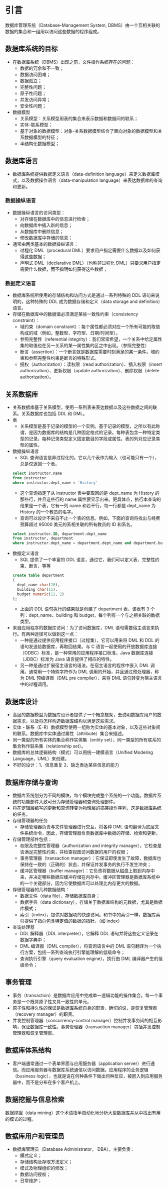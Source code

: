 # 引言
数据库管理系统（Database-Management System, DBMS）由一个互相关联的数据的集合和一组用以访问这些数据的程序组成。

## 数据库系统的目标
- 在数据库系统（DBMS）出现之前，文件操作系统存在的问题：
  - 数据的冗余和不一致；
  - 数据访问困难；
  - 数据孤立；
  - 完整性问题；
  - 原子性问题；
  - 并发访问异常；
  - 安全性问题；
- 数据模型
  - 关系模型：关系模型用表的集合来表示数据和数据间的联系；
  - 实体-联系模型；
  - 基于对象的数据模型：对象-关系数据模型结合了面向对象的数据模型和关系数据模型的特征；
  - 半结构化数据模型；

## 数据库语言
- 数据库系统提供数据定义语言（data-definition language）来定义数据库模式，以及数据操作语言（data-manipulation language）来表达数据库的查询和更新。

### 数据操纵语言
- 数据操纵语言的访问类型：
  - 对存储在数据库中的信息进行检索；
  - 向数据库中插入新的信息；
  - 从数据库中删除信息；
  - 修改数据库中存储的信息；
- 通常由两类基本的数据操纵语言：
  - 过程化 DML（procedural DML）要求用户指定需要什么数据以及如何获得这些数据；
  - 声明式 DML（declarative DML）（也称非过程化 DML）只要求用户指定需要什么数据，而不指明如何获得这些数据；

### 数据定义语言
- 数据库系统所使用的存储结构和访问方式是通过一系列特殊的 DDL 语句来说明的，这种特殊的 DDL 成为数据存储和定义（data storage and definition）语言。
- 存储在数据库中的数据值必须满足某些一致性约束（consistency constraint）：
  - 域约束（domain constraint）：每个属性都必须对应一个所有可能的取值构成的域（例如，整数型、字符型、日期/时间型）。
  - 参照完整性（referential integrity）：我们常常希望，一个关系中给定属性集的取值也在另一关系的某一属性集的区之中出现。（参照完整性）
  - 断言（assertion）：一个断言就是数据库需要时刻满足的某一条件。域约束和参照完整性约束是断言的特殊形式。
  - 授权（authorization）：读权限（read authorization）、插入权限（insert authorization）、更新权限（update authorization）、删除权限（delete authorization）。

## 关系数据库
- 关系数据库基于关系模型，使用一系列表来表达数据以及这些数据之间的联系。关系数据库也包括 DDL 和 DML。
- 表
  - 关系模型是基于记录的模型的一个实例。基于记录的模型，之所以有此称谓，是因为数据库的结构是几种固定格式的记录。每种表包含一种特定类型的记录。每种记录类型定义固定数目的字段或属性。表的列对应记录类型的属性。
- 数据操纵语言
  - SQL 查询语言是非过程化的。它以几个表作为输入（也可能只有一个），总是仅返回一个表。
  ```SQL
  select instructor.name
  from instructor
  where instructor.dept_name = 'History'
  ```
  - 这个查询指定了从 instructor 表中要取回的是 dept_name 为 History 的那些行，并且这些行的 name 属性要显示出来。更具体点，执行本查询的结果是一个表，它有一列 name 和若干行，每一行都是 dept_name 为 History 的一个教员的名字。
  - 查询可以设计不来自不止一个表的信息。例如，下面的查询将找出与经费预算超过 95000 美元的系相关联的所有教员的 ID 和系名。
  ```SQL
  select instructor.ID, department.dept_name
  from instructor, department
  where instructor.dept_name = department.dept_name and department.budget > 95000;
  ```
- 数据定义语言
  - SQL 提供了一个丰富的 DDL 语言，通过它，我们可以定义表、完整性约束、断言，等等
  ```SQL
  create table department
  (
    dept_name char(20),
    building char(15),
    budget numeric(12, 2)
  );
  ```
  - 上面的 DDL 语句执行的结果就是创建了 department 表，该表有 3 个列：dept_name、building 和 budget，每个列有一个与之相关联的数据类型。
- 来自应用程序的数据库访问：为了访问数据库，DML 语句需要宿主语言来执行。有两种途径可以做到这一点：
  - 一种是通过提供应用程序接口（过程集），它可以用来将 DML 和 DDL 的语句发送给数据库，再取回结果。与 C 语言一起使用的开放数据库连接（ODBC）标准，是一种常用的应用程序接口标准。Java 数据库连接（JDBC）标准为 Java 语言提供了相应的特性。
  - 另一种是通过扩展宿主语言的语法，在宿主语言的程序中嵌入 DML 调用。通常用一个特殊字符作为 DML 调用的开始，并且通过预处理器，称为 DML 预编译器（DML pre compiler），来将 DML 语句转变为宿主语言中的过程调用。

## 数据库设计
- 高层的数据模型为数据库设计者提供了一个概念框架，去说明数据库用户的数据需求，以及将怎样构造数据库结构以满足这些需求。
- 实体 - 联系（E-R）数据模型使用一组称为实体的基本对象，以及这些对象间的联系。数据库中实体通过属性（attribute）集合来描述。
- 同一类型的所有实体的集合称作实体集（entity set），同一类型的所有联系的集合称作联系集（relationship set）。
- 数据库的总体逻辑结构（模式）可以用统一建模语言（Unified Modeling Language，UML）来创建。
- 不好的设计：1、信息重复 2、缺乏表达某些信息的能力

## 数据库存储与查询
- 数据库系统划分为不同的模块，每个模块完成整个系统的一个功能。数据库系统的功能部件大致可分为存储管理器和查询处理部件。
- 将在逻辑层编写的更新和查询转变为物理层的搞笑操作序列，这是数据库系统的任务。
- 存储管理器的任务
  - 存储管理器负责与文件管理器进行交互，将各种 DML 语句翻译为底层文件系统命令，因此，存储管理器负责数据库中数据的存储、检索和更新。
- 存储管理部件包括：
  - 权限及完整性管理器（authorization and integrity manager），它检查是否满足完整性约束，并检查视图访问数据的用户的权限；
  - 事务管理器（transaction manager）：它保证即使发生了故障，数据库也保持在一致的（正确的）状态，并保证并发事务的执行不发生冲突；
  - 缓冲区管理器（buffer manager）：它负责将数据从磁盘上取到内存中来，并决定哪些数据应缓冲存储在内存中。缓冲区管理器是数据库系统中的一个关键部分，因为它使数据库可以处理比内存更大的数据。
- 存储管理器的几种数据结构：
  - 数据文件（data file），存储数据库自身；
  - 数据字典（data dictionary），存储关于数据库结构的元数据，尤其是数据库模式；
  - 索引（index），提供对数据项的快速访问。和书中的索引一样，数据库索引提供了指向包含特定值的数据的指针。（如 index）
- 查询处理器
  - DDL 解释器（DDL interpreter），它解释 DDL 语句并将这些定义记录在数据字典中；
  - DML 编译器（DML compiler），将查询语言中的 DML 语句翻译为一个执行方案，包括一系列查询执行引擎能理解的低级命令；
  - 查询执行引擎（query evaluation engine），执行由 DML 编译器产生的低级命令；

## 事务管理
- 事务（transaction）是数据库应用中完成单一逻辑功能的操作集合。每一个事务是一个既具原子性又具一致性的单元。
- 原子性和持久性的保证是数据库系统自身的职责，确切的说，是恢复管理器（recovery manager）的职责。
- 并发控制管理器（concurrency-control manager）控制并发事务间的相互影响，保证数据库一致性。事务管理器（transaction manager）包括并发控制管理器和恢复管理器。

## 数据库体系结构
+ 客户端通常通过一个表单界面与应用服务器（application server）进行通信。而应用服务器与数据库系统通信以访问数据。应用程序的业务逻辑（business logic），也就是说在何种条件下做出何种反应，被嵌入到应用服务器中，而不是分布在多个客户机上。

## 数据挖掘与信息检索
数据挖掘（data mining）这个术语指半自动化地分析大型数据库并从中找出有用的模式的过程。

## 数据库用户和管理员
+ 数据库管理员（Database Administrator， DBA），主要负责：
  + 模式定义；
  + 存储结构及存取方法定义；
  + 模式及物理组织的修改；
  + 数据访问授权；
  + 日常维护；